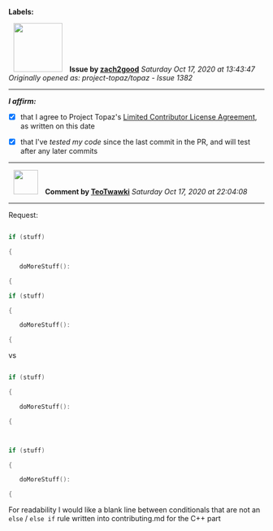 **Labels:**



<a href="https://github.com/zach2good"><img src="https://avatars3.githubusercontent.com/u/1389729?v=4" width="96" height="96" hspace="10"></img></a> **Issue by [zach2good](https://github.com/zach2good)**
_Saturday Oct 17, 2020 at 13:43:47_
_Originally opened as: project-topaz/topaz - Issue 1382_

----

<!-- place 'x' mark between square [] brackets to affirm: -->
**_I affirm:_**
- [x] that I agree to Project Topaz's [Limited Contributor License Agreement](http://project-topaz.com/blob/release/CONTRIBUTOR_AGREEMENT.md), as written on this date
- [x] that I've _tested my code_ since the last commit in the PR, and will test after any later commits




----
<a href="https://github.com/TeoTwawki"><img src="https://avatars0.githubusercontent.com/u/6871475?v=4" width="48" height="48" hspace="10"></img></a> **Comment by [TeoTwawki](https://github.com/TeoTwawki)**
_Saturday Oct 17, 2020 at 22:04:08_

----

Request:
```cpp
if (stuff)
{
   doMoreStuff():
{
if (stuff)
{
   doMoreStuff():
{
```
vs
```cpp
if (stuff)
{
   doMoreStuff():
{

if (stuff)
{
   doMoreStuff():
{
```
For readability I would like a blank line between conditionals that are not an `else` / `else if` rule written into contributing.md for the C++ part 

